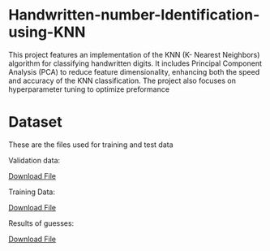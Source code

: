 # Handwritten-number-Identification-using-KNN
This project features an implementation of the KNN (K- Nearest Neighbors) algorithm for classifying handwritten digits. It includes Principal Component Analysis (PCA) to reduce feature dimensionality, enhancing both the speed and accuracy of the KNN classification. The project also focuses on hyperparameter tuning to optimize preformance

# Dataset
These are the files used for training and test data

Validation data:

[Download File](validationData.txt)

Training Data:

[Download File](newTrainingData.txt)

Results of guesses:

[Download File](hw1_Miner2_2.txt)
